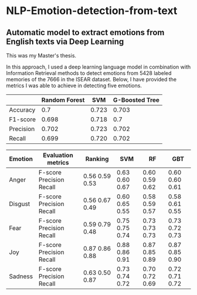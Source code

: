 # NLP-Emotion-detection-from-text
## Automatic model to extract emotions from English texts via Deep Learning
This was my Master's thesis. 

In this approach, I used a deep learning language model in combination with Information Retrieval methods to detect emotions from 5428 labeled memories of the 7666 in the ISEAR dataset. Below, I have provided the metrics I was able to achieve in detecting five emotions.


|           | Random Forest | SVM   | G-Boosted Tree |
|-----------|---------------|-------|----------------|
| Accuracy  | 0.7           | 0.723 | 0.703          |
| F1-score  | 0.698         | 0.718 | 0.7            |
| Precision | 0.702         | 0.723 | 0.702          |
| Recall    | 0.699         | 0.720 | 0.702          |


|     Emotion    |     Evaluation metrics                  |     Ranking                   | SVM                           | RF                            | GBT                           |
|----------------|-----------------------------------------|-------------------------------|-------------------------------|-------------------------------|-------------------------------|
|     Anger      |     F-score     Precision     Recall    |     0.56     0.59     0.53    |     0.63     0.60     0.67    |     0.60     0.59     0.62    |     0.60     0.60     0.61    |
|     Disgust    |     F-score     Precision     Recall    |     0.56     0.67     0.49    |     0.60     0.65     0.55    |     0.58     0.59     0.57    |     0.58     0.61     0.55    |
|     Fear       |     F-score     Precision     Recall    |     0.59     0.79     0.48    |     0.75     0.75     0.74    |     0.73     0.73     0.73    |     0.73     0.72     0.73    |
|     Joy        |     F-score     Precision     Recall    |     0.87     0.86     0.88    |     0.88     0.86     0.91    |     0.87     0.85     0.89    |     0.87     0.85     0.90    |
|     Sadness    |     F-score     Precision     Recall    |     0.63     0.50     0.87    |     0.73     0.74     0.72    |     0.70     0.72     0.69    |     0.72     0.71     0.72    |
